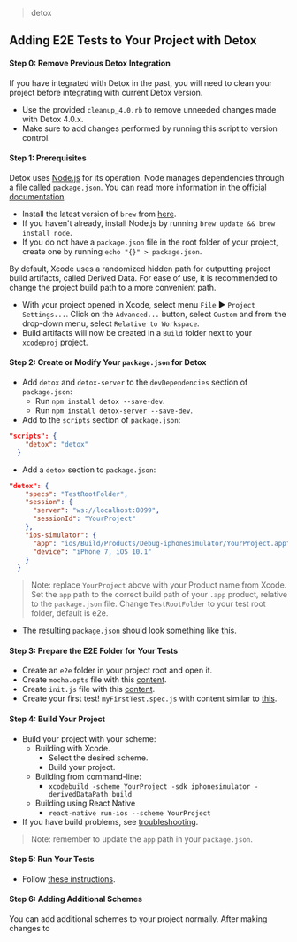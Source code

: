 > detox

## Adding E2E Tests to Your Project with Detox

#### Step 0: Remove Previous Detox Integration

If you have integrated with Detox in the past, you will need to clean your project before integrating with current Detox version.

* Use the provided `cleanup_4.0.rb` to remove unneeded changes made with Detox 4.0.x.
* Make sure to add changes performed by running this script to version control.

#### Step 1: Prerequisites

Detox uses [Node.js](https://nodejs.org/) for its operation. Node manages dependencies through a file called `package.json`. You can read more information in the [official documentation](https://docs.npmjs.com/files/package.json).

* Install the latest version of `brew` from [here](http://brew.sh).
* If you haven't already, install Node.js by running `brew update && brew install node`.
* If you do not have a `package.json` file in the root folder of your project, create one by running `echo "{}" > package.json`.

By default, Xcode uses a randomized hidden path for outputting project build artifacts, called Derived Data. For ease of use, it is recommended to change the project build path to a more convenient path.

* With your project opened in Xcode, select menu `File` ► `Project Settings...`. Click on the `Advanced...` button, select `Custom` and from the drop-down menu, select `Relative to Workspace`.
 * Build artifacts will now be created in a `Build` folder next to your `xcodeproj` project.

#### Step 2: Create or Modify Your `package.json` for Detox

* Add `detox` and `detox-server` to the `devDependencies` section of `package.json`:
  * Run `npm install detox --save-dev`.
  * Run `npm install detox-server --save-dev`.
* Add to the `scripts` section of `package.json`:
```json
"scripts": {
    "detox": "detox"
  }
```
* Add a `detox` section to `package.json`:
```json
"detox": {
    "specs": "TestRootFolder",
    "session": {
      "server": "ws://localhost:8099",
      "sessionId": "YourProject"
    },
    "ios-simulator": {
      "app": "ios/Build/Products/Debug-iphonesimulator/YourProject.app",
      "device": "iPhone 7, iOS 10.1"
    }
  }
```
> Note: replace `YourProject` above with your Product name from Xcode. Set the `app` path to the correct build path of your `.app` product, relative to the `package.json` file. Change `TestRootFolder` to your test root folder, default is e2e.

* The resulting `package.json` should look something like [this](demo-react-native/package.json).

#### Step 3: Prepare the E2E Folder for Your Tests

* Create an `e2e` folder in your project root and open it.
* Create `mocha.opts` file with this [content](demo-react-native/e2e/mocha.opts).
* Create `init.js` file with this [content](demo-react-native/e2e/init.js).
* Create your first test! `myFirstTest.spec.js` with content similar to [this](demo-react-native/e2e/example.spec.js).

#### Step 4: Build Your Project

* Build your project with your scheme:
	* Building with Xcode.
	   * Select the desired scheme.
	   * Build your project.
	* Building from command-line:
		* `xcodebuild -scheme YourProject -sdk iphonesimulator -derivedDataPath build`
	* Building using React Native
		* `react-native run-ios --scheme YourProject`
* If you have build problems, see [troubleshooting](#troubleshooting-build-problems).

> Note: remember to update the `app` path in your `package.json`.

#### Step 5: Run Your Tests

* Follow [these instructions](RUNNING.md).

#### Step 6: Adding Additional Schemes

You can add additional schemes to your project normally. After making changes to
